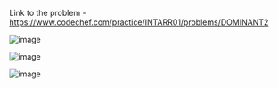 Link to the problem - https://www.codechef.com/practice/INTARR01/problems/DOMINANT2



![image](https://github.com/Haleshot/Competitive-Programming/assets/57552973/11f1cfab-6c8d-44a5-86f2-47f8fd422763)



![image](https://github.com/Haleshot/Competitive-Programming/assets/57552973/24f6d96b-d2d4-4e57-9190-ee6ae039390a)



![image](https://github.com/Haleshot/Competitive-Programming/assets/57552973/e392bd42-c766-4758-84bc-c9e12ba262fb)
